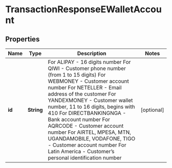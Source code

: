
# TransactionResponseEWalletAccount

## Properties
Name | Type | Description | Notes
------------ | ------------- | ------------- | -------------
**id** | **String** | For ALIPAY - 16 digits number For QIWI - Customer phone number (from 1 to 15 digits) For WEBMONEY - Customer account number For NETELLER - Email address of the customer For YANDEXMONEY - Customer wallet number, 11 to 16 digits, begins with 410 For DIRECTBANKINGNGA - Bank account number For AQRCODE - Customer account number For AIRTEL, MPESA, MTN, UGANDAMOBILE, VODAFONE, TIGO - Customer account number For Latin America - Customer’s personal identification number |  [optional]



